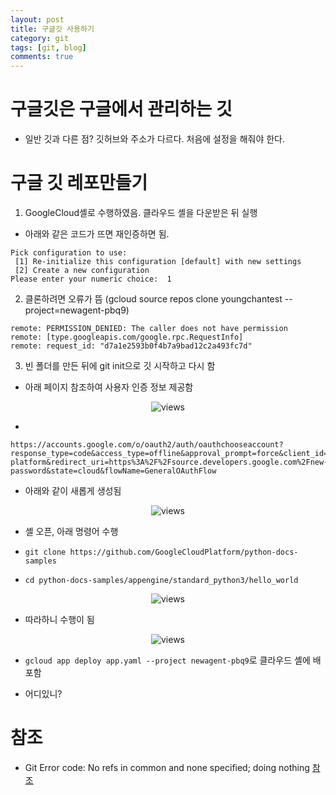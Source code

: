 ```yaml
---
layout: post
title: 구글깃 사용하기
category: git
tags: [git, blog]
comments: true
---
```


# 구글깃은 구글에서 관리하는 깃

- 일반 깃과 다른 점? 깃허브와 주소가 다르다. 처음에 설정을 해줘야 한다.

# 구글 깃 레포만들기

1. GoogleCloud셸로 수행하였음. 클라우드 셸을 다운받은 뒤 실행

- 아래와 같은 코드가 뜨면 재인증하면 됨.

```console
Pick configuration to use:
 [1] Re-initialize this configuration [default] with new settings
 [2] Create a new configuration
Please enter your numeric choice:  1
```

2. 클론하려면 오류가 뜸 (gcloud source repos clone youngchantest --project=newagent-pbq9)

```console
remote: PERMISSION_DENIED: The caller does not have permission
remote: [type.googleapis.com/google.rpc.RequestInfo]
remote: request_id: "d7a1e2593b0f4b7a9bad12c2a493fc7d"
```

3. 빈 폴더를 만든 뒤에 git init으로 깃 시작하고 다시 함

- 아래 페이지 참조하여 사용자 인증 정보 제공함

<center>
<figure>
<img src="https://imgur.com/orr9MIq.png" alt="views">
<figcaption></figcaption>
</figure>
</center>


- 

```
https://accounts.google.com/o/oauth2/auth/oauthchooseaccount?response_type=code&access_type=offline&approval_prompt=force&client_id=791937593231.apps.googleusercontent.com&scope=https%3A%2F%2Fwww.googleapis.com%2Fauth%2Fcloud-platform&redirect_uri=https%3A%2F%2Fsource.developers.google.com%2Fnew-password&state=cloud&flowName=GeneralOAuthFlow
```


- 아래와 같이 새롭게 생성됨

<center>
<figure>
<img src="https://imgur.com/h4Ue304.png" alt="views">
<figcaption></figcaption>
</figure>
</center>

- 셸 오픈, 아래 명령어 수행

- `git clone https://github.com/GoogleCloudPlatform/python-docs-samples`

- `cd python-docs-samples/appengine/standard_python3/hello_world`

<center>
<figure>
<img src="https://imgur.com/GNT9BNZ.png" alt="views">
<figcaption></figcaption>
</figure>
</center>

- 따라하니 수행이 됨

<center>
<figure>
<img src="https://imgur.com/mRBUiky.png" alt="views">
<figcaption></figcaption>
</figure>
</center>


- `gcloud app deploy app.yaml --project newagent-pbq9`로 클라우드 셸에 배포함

- 어디있니?

# 참조

- Git Error code: No refs in common and none specified; doing nothing
[참조](https://stackoverflow.com/questions/28217480/git-error-code-no-refs-in-common-and-none-specified-doing-nothing/35415948)